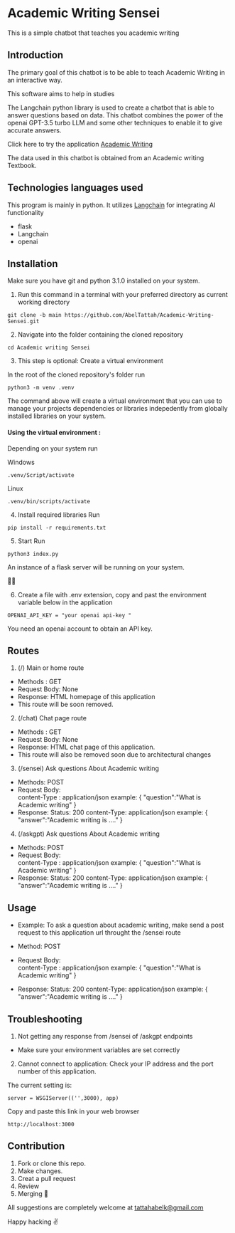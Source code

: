 # Academic Writing Sensei 

This is a simple chatbot that teaches you academic writing

## Introduction

The primary goal of this chatbot is to be able to teach Academic 
Writing in an interactive way.

This software aims to help in studies

The Langchain python library is used to create a chatbot that is able to answer questions based on 
data. This chatbot combines the power of the openai GPT-3.5 turbo LLM and some other techniques to
enable it to give accurate answers.

Click here to try the application [Academic Writing](http://aca.acasensei.online/)

The data used in this chatbot is obtained from an Academic writing Textbook.


## Technologies languages used

This program is mainly in python.
It utilizes [Langchain](https://python.langchain.com/docs/get_started/introduction/) for integrating AI functionality

- flask
- Langchain
- openai

## Installation
Make sure you have git and python 3.1.0 installed on your system.

1. Run this command in a terminal with your preferred directory as current working directory

```
git clone -b main https://github.com/AbelTattah/Academic-Writing-Sensei.git
```

2. Navigate into the folder containing the cloned repository 

```
cd Academic writing Sensei
```

3. This step is optional: Create a virtual environment

In the root of the cloned repository's folder run

```
python3 -m venv .venv
```
The command above will create a virtual environment that you can use to manage your projects
dependencies or libraries indepedently from globally installed libraries on your system.

#### Using the virtual environment :
Depending on your system run

Windows
```
.venv/Script/activate
```

Linux
```
.venv/bin/scripts/activate
```

4. Install required libraries
Run 

```
pip install -r requirements.txt
```

5. Start
Run

```
python3 index.py
```

An instance of a flask server will be running on your system.

🎉🎉

6. Create a file with .env extension, copy and past the environment variable below in 
the application

```
OPENAI_API_KEY = "your openai api-key "
```

You need an openai account to obtain an API key.

## Routes

1. (/)  Main or home route

- Methods : GET
- Request Body: None
- Response: HTML homepage of this application
- This route will be soon removed.

2. (/chat)  Chat page route

- Methods : GET
- Request Body: None
- Response: HTML chat page of this application.
- This route will also be removed soon due to architectural changes

3. (/sensei) Ask questions About Academic writing

- Methods: POST
- Request Body:  
            content-Type : application/json
            example: {
                "question":"What is Academic writing"
            }
- Response: 
            Status: 200
            content-Type: application/json
            example: {
                "answer":"Academic writing is ...."
            }

4. (/askgpt) Ask questions About Academic writing

- Methods: POST
- Request Body:  
            content-Type : application/json
            example: {
                "question":"What is Academic writing"
            }
- Response: 
            Status: 200
            content-Type: application/json
            example: {
                "answer":"Academic writing is ...."
            }

## Usage

- Example:
To ask a question about academic writing,
make send a post request to this application url throught the /sensei route

- Method: POST
- Request Body:  
            content-Type : application/json
            example: {
                "question":"What is Academic writing"
            }
- Response: 
            Status: 200
            content-Type: application/json
            example: {
                "answer":"Academic writing is ...."
            }


## Troubleshooting

1. Not getting any response from /sensei of /askgpt endpoints
- Make sure your environment variables are set correctly



2. Cannot connect to application:
Check your IP address and the port number of this application.

The current setting is:
```
server = WSGIServer(('',3000), app)
```

Copy and paste this link in your web browser

```
http://localhost:3000
```


## Contribution

1. Fork or clone this repo.
2. Make changes.
3. Creat a pull request
4. Review
5. Merging 🎉


All suggestions are completely welcome at tattahabelk@gmail.com

Happy hacking ✌


